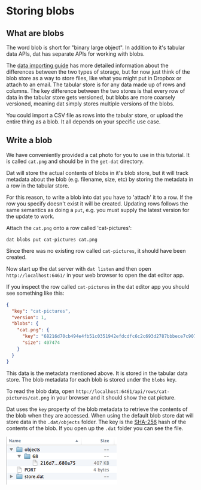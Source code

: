 # Storing blobs

## What are blobs

The word blob is short for "binary large object". In addition to it's tabular data APIs, dat has separate APIs for working with blobs. 

The [data importing guide](https://github.com/maxogden/dat/blob/master/docs/importing.md) has more detailed information about the differences between the two types of storage, but for now just think of the blob store as a way to store files, like what you might put in Dropbox or attach to an email. The tabular store is for any data made up of rows and columns. The key difference between the two stores is that every row of data in the tabular store gets versioned, but blobs are more coarsely versioned, meaning dat simply stores multiple versions of the blobs.

You could import a CSV file as rows into the tabular store, or upload the entire thing as a blob. It all depends on your specific use case.

## Write a blob

We have conveniently provided a cat photo for you to use in this tutorial. It is called `cat.png` and should be in the `get-dat` directory.

Dat will store the actual contents of blobs in it's blob store, but it will track metadata about the blob (e.g. filename, size, etc) by storing the metadata in a row in the tabular store.

For this reason, to write a blob into dat you have to 'attach' it to a row. If the row you specify doesn't exist it will be created. Updating rows follows the same semantics as doing a `put`, e.g. you must supply the latest version for the update to work.

Attach the `cat.png` onto a row called 'cat-pictures':

```
dat blobs put cat-pictures cat.png
```

Since there was no existing row called `cat-pictures`, it should have been created.

Now start up the dat server with `dat listen` and then open `http://localhost:6461/` in your web browser to open the dat editor app.

If you inspect the row called `cat-pictures` in the dat editor app you should see something like this:

```JSON
{
  "key": "cat-pictures",
  "version": 1,
  "blobs": {
    "cat.png": {
      "key": "68216d70cb494e4fb51c0351942efdcdfc6c2c693d2787bbbece7c907e680a75",
      "size": 407474
    }
  }
}
```

This data is the metadata mentioned above. It is stored in the tabular data store. The blob metadata for each blob is stored under the `blobs` key.

To read the blob data, open `http://localhost:6461/api/rows/cat-pictures/cat.png` in your browser and it should show the cat picture.

Dat uses the `key` property of the blob metadata to retrieve the contents of the blob when they are accessed. When using the default blob store dat will store data in the `.dat/objects` folder. The key is the [SHA-256](http://en.wikipedia.org/wiki/SHA-2) hash of the contents of the blob. If you open up the `.dat` folder you can see the file.

![dat-directory](dat-directory.png)
